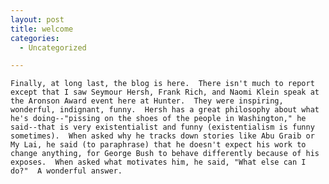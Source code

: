 ```yaml
---
layout: post
title: welcome
categories:
  - Uncategorized

---
```



    Finally, at long last, the blog is here.  There isn't much to report except that I saw Seymour Hersh, Frank Rich, and Naomi Klein speak at the Aronson Award event here at Hunter.  They were inspiring, wonderful, indignant, funny.  Hersh has a great philosophy about what he's doing--"pissing on the shoes of the people in Washington," he said--that is very existentialist and funny (existentialism is funny sometimes).  When asked why he tracks down stories like Abu Graib or My Lai, he said (to paraphrase) that he doesn't expect his work to change anything, for George Bush to behave differently because of his exposes.  When asked what motivates him, he said, "What else can I do?"  A wonderful answer.
  
